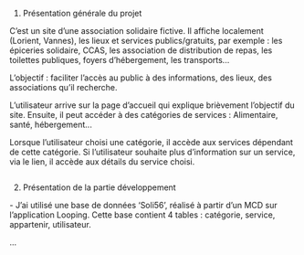 1. Présentation générale du projet

<p>C’est un site d’une association solidaire fictive. Il affiche localement (Lorient, Vannes), les lieux et services
publics/gratuits, par exemple : les épiceries solidaire, CCAS, les association de distribution de repas, les toilettes
publiques, foyers d’hébergement, les transports...</p>

<p>L’objectif : faciliter l’accès au public à des informations, des lieux, des associations qu’il recherche.</p>

<p>L’utilisateur arrive sur la page d’accueil qui explique brièvement l’objectif du site. Ensuite, il peut accéder à des
catégories de services : Alimentaire, santé, hébergement...</p>

<p>Lorsque l’utilisateur choisi une catégorie, il accède aux services dépendant de cette catégorie. Si l’utilisateur
souhaite plus d’information sur un service, via le lien, il accède aux détails du service choisi.</p>

<pre></pre>

2. Présentation de la partie développement

<p>- J’ai utilisé une base de données ‘Soli56’, réalisé à partir d’un MCD sur l’application Looping. Cette
base contient 4 tables : catégorie, service, appartenir, utilisateur.</p>

...
